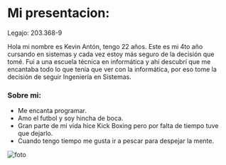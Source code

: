 # Mi presentacion:
Legajo: 203.368-9

Hola mi nombre es Kevin Antón, tengo 22 años. Este es mi 4to año cursando en sistemas y cada vez estoy más seguro de la decisión que tomé. Fui a una escuela técnica en informática 
y ahí descubrí que me encantaba todo lo que tenía que ver con la informática, por eso tome la decisión de seguir Ingeniería en Sistemas.

### Sobre mi:

* Me encanta programar.
* Amo el futbol y soy hincha de boca.
* Gran parte de mi vida hice Kick Boxing pero por falta de tiempo tuve que dejarlo.
* Cuando tengo tiempo me gusta ir a pescar para despejar la mente.

![foto](https://github.com/pdepjm/2024-tp0-presentacion-kevinanton01/assets/164643044/a36c4198-056a-414f-8b13-05e7d3dd4249)
